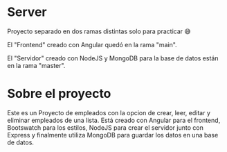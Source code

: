 # Server

Proyecto separado en dos ramas distintas solo para practicar 😅

El "Frontend" creado con Angular quedó en la rama "main". 

El "Servidor" creado con NodeJS y MongoDB para la base de datos están en la rama "master".

# Sobre el proyecto

Este es un Proyecto de empleados con la opcion de crear, leer, editar y eliminar empleados de una lista. Está creado con Angular para el frontend, Bootswatch para los estilos, NodeJS para crear el servidor junto con Express y finalmente utiliza MongoDB para guardar los datos en una base de datos. 
